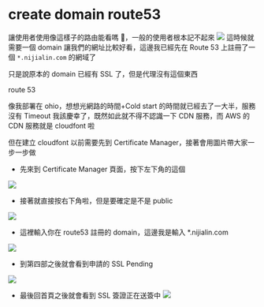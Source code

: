 # create domain route53

讓使用者使用像這樣子的路由能看嗎 🤣，一般的使用者根本記不起來
![](https://i.imgur.com/vLLfKyr.png)
這時候就需要一個 domain 讓我們的網址比較好看，這邊我已經先在 Route 53 上註冊了一個 `*.nijialin.com` 的網域了

只是說原本的 domain 已經有 SSL 了，但是代理沒有這個東西

route 53

像我部署在 ohio，想想光網路的時間+Cold start 的時間就已經去了一大半，服務沒有 Timeout 我該慶幸了，既然如此就不得不認識一下 CDN 服務，而 AWS 的 CDN 服務就是 cloudfont 啦

但在建立 cloudfont 以前需要先到 Certificate Manager，接著會用圖片帶大家一步一步做

- 先來到 Certificate Manager 頁面，按下左下角的這個

![](https://i.imgur.com/WVk2YFJ.png)

- 接著就直接按右下角啦，但是要確定是不是 public

![](https://i.imgur.com/sNxd3LG.png)

- 這裡輸入你在 route53 註冊的 domain，這邊我是輸入 \*.nijialin.com

![](https://i.imgur.com/FXnknbj.png)

- 到第四部之後就會看到申請的 SSL Pending

![](https://i.imgur.com/WlY5PCf.png)

- 最後回首頁之後就會看到 SSL 簽證正在送簽中
  ![](https://i.imgur.com/kRRtvJ5.png)

